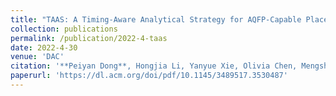 ```yaml
---
title: "TAAS: A Timing-Aware Analytical Strategy for AQFP-Capable Placement Automation"
collection: publications
permalink: /publication/2022-4-taas
date: 2022-4-30
venue: 'DAC'
citation: '**Peiyan Dong**, Hongjia Li, Yanyue Xie, Olivia Chen, Mengshu Sun, Nobuyuki Yoshikawa and Yanzhi Wang'
paperurl: 'https://dl.acm.org/doi/pdf/10.1145/3489517.3530487'
---
```

